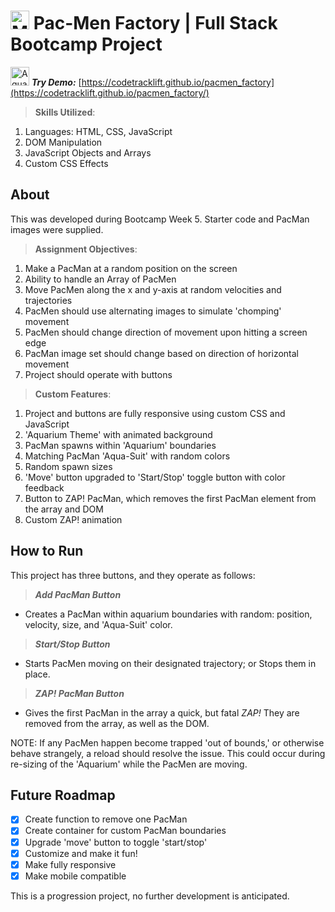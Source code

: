 # <img src='https://codetracklift.github.io/codeTrackLift/logos/mitxPro_logoStacked.jpg' alt='MIT xPro logo' width='30'> Pac-Men Factory | Full Stack Bootcamp Project

<img src='./images/aquaPacMan.ico' alt='Aqua-PacMan image' width='30'> ***Try Demo:*** [https://codetracklift.github.io/pacmen_factory](https://codetracklift.github.io/pacmen_factory/)

>**Skills Utilized**:
<ol>
    <li>Languages: HTML, CSS, JavaScript</li>
    <li>DOM Manipulation</li>
    <li>JavaScript Objects and Arrays</li>
    <li>Custom CSS Effects</li>
</ol>

## About
This was developed during Bootcamp Week 5. Starter code and PacMan images were supplied. 

>**Assignment Objectives**:
<ol>
    <li>Make a PacMan at a random position on the screen</li>
    <li>Ability to handle an Array of PacMen</li>
    <li>Move PacMen along the x and y-axis at random velocities and trajectories</li>
    <li>PacMen should use alternating images to simulate 'chomping' movement</li>
    <li>PacMen should change direction of movement upon hitting a screen edge</li>
    <li>PacMan image set should change based on direction of horizontal movement</li>
    <li>Project should operate with buttons</li>
</ol>

>**Custom Features**:
<ol>
    <li>Project and buttons are fully responsive using custom CSS and JavaScript</li>
    <li>'Aquarium Theme' with animated background</li>
    <li>PacMan spawns within 'Aquarium' boundaries</li>
    <li>Matching PacMan 'Aqua-Suit' with random colors</li>
    <li>Random spawn sizes</li>
    <li>'Move' button upgraded to 'Start/Stop' toggle button with color feedback</li>
    <li>Button to ZAP! PacMan, which removes the first PacMan element from the array and DOM</li>
    <li>Custom ZAP! animation</li>
</ol>

## How to Run
This project has three buttons, and they operate as follows: 

>***Add PacMan Button***

- Creates a PacMan within aquarium boundaries with random: position, velocity, size, and 'Aqua-Suit' color.

>***Start/Stop Button***

- Starts PacMen moving on their designated trajectory; or Stops them in place.

>***ZAP! PacMan Button***

- Gives the first PacMan in the array a quick, but fatal *ZAP!* They are removed from the array, as well as the DOM.

NOTE: If any PacMen happen become trapped 'out of bounds,' or otherwise behave strangely, a reload should resolve the issue.  This could occur during re-sizing of the 'Aquarium' while the PacMen are moving.

## Future Roadmap
- [x] Create function to remove one PacMan
- [x] Create container for custom PacMan boundaries
- [x] Upgrade 'move' button to toggle 'start/stop'
- [x] Customize and make it fun!
- [x] Make fully responsive
- [x] Make mobile compatible

This is a progression project, no further development is anticipated.
